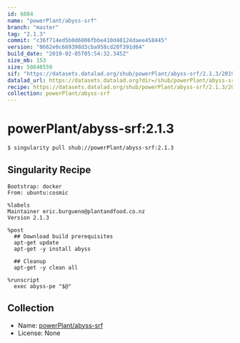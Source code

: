 ```yaml
---
id: 6884
name: "powerPlant/abyss-srf"
branch: "master"
tag: "2.1.3"
commit: "c36f714ed5b0d6006fbbe410d40124daee458445"
version: "0662e0c669398d3cba958cd20f391d64"
build_date: "2019-02-05T05:54:32.345Z"
size_mb: 153
size: 58646559
sif: "https://datasets.datalad.org/shub/powerPlant/abyss-srf/2.1.3/2019-02-05-c36f714e-0662e0c6/0662e0c669398d3cba958cd20f391d64.simg"
datalad_url: https://datasets.datalad.org?dir=/shub/powerPlant/abyss-srf/2.1.3/2019-02-05-c36f714e-0662e0c6/
recipe: https://datasets.datalad.org/shub/powerPlant/abyss-srf/2.1.3/2019-02-05-c36f714e-0662e0c6/Singularity
collection: powerPlant/abyss-srf
---
```


# powerPlant/abyss-srf:2.1.3

```bash
$ singularity pull shub://powerPlant/abyss-srf:2.1.3
```

## Singularity Recipe

```singularity
Bootstrap: docker
From: ubuntu:cosmic

%labels
Maintainer eric.burgueno@plantandfood.co.nz
Version 2.1.3

%post
  ## Download build prerequisites
  apt-get update
  apt-get -y install abyss
  
  ## Cleanup
  apt-get -y clean all

%runscript
  exec abyss-pe "$@"
```

## Collection

 - Name: [powerPlant/abyss-srf](https://github.com/powerPlant/abyss-srf)
 - License: None

